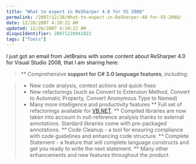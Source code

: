 ```yaml
---
title: "What to expect in ReSharper 4.0 for VS 2008"
permalink: /2007/12/28/What-to-expect-in-ReSharper-40-for-VS-2008/
date: 12/28/2007 4:10:22 AM
updated: 12/28/2007 4:10:22 AM
disqusIdentifier: 20071228041022
tags: ["Tools"]
---
```

I just got an email from JetBrains with some content about ReSharper 4.0 for Visual Studio 2008, that I am sharing here: 

> ** Comprehensive **support for C# 3.0 language features**, including:
<!-- more -->
> - New code analysis, context actions and quick-fixes
> - New refactorings (such as Convert to Extension Method, Convert to Automatic Property, Convert Anonymous Type to Named)
> - Many more intelligence and productivity features
> ** Full set of refactorings available for [VB.NET](http://VB.NET).
> ** Compiled libraries are now taken into account in null-reference analysis thanks to external annotations. Stardard libraries come with pre-packaged annotations.
> ** Code Cleanup - a tool for ensuring compliance with code guidelines and enhancing code structure.
> ** Complete Statement - a feature that will complete language constructs and get you ready to write the next statement.
> ** Many other enhancements and new features throughout the product.
